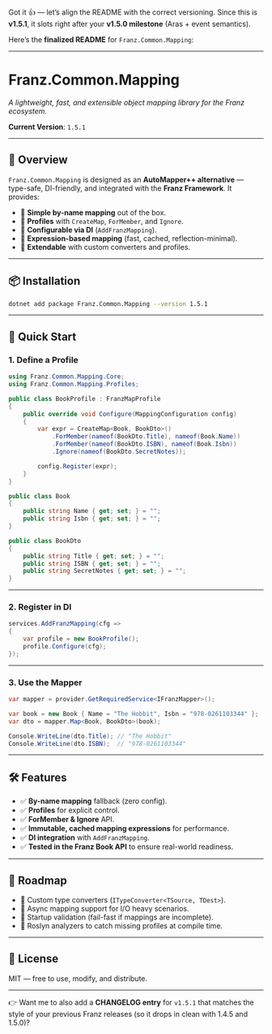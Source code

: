 ﻿Got it 👍 — let’s align the README with the correct versioning. Since this is **v1.5.1**, it slots right after your **v1.5.0 milestone** (Aras + event semantics).

Here’s the **finalized README** for `Franz.Common.Mapping`:

---

# **Franz.Common.Mapping**

*A lightweight, fast, and extensible object mapping library for the Franz ecosystem.*

**Current Version**: `1.5.1`

---

## 🌟 Overview

`Franz.Common.Mapping` is designed as an **AutoMapper++ alternative** — type-safe, DI-friendly, and integrated with the **Franz Framework**.
It provides:

* 🔹 **Simple by-name mapping** out of the box.
* 🔹 **Profiles** with `CreateMap`, `ForMember`, and `Ignore`.
* 🔹 **Configurable via DI** (`AddFranzMapping`).
* 🔹 **Expression-based mapping** (fast, cached, reflection-minimal).
* 🔹 **Extendable** with custom converters and profiles.

---

## 📦 Installation

```bash
dotnet add package Franz.Common.Mapping --version 1.5.1
```

---

## 🚀 Quick Start

### 1. Define a Profile

```csharp
using Franz.Common.Mapping.Core;
using Franz.Common.Mapping.Profiles;

public class BookProfile : FranzMapProfile
{
    public override void Configure(MappingConfiguration config)
    {
        var expr = CreateMap<Book, BookDto>()
            .ForMember(nameof(BookDto.Title), nameof(Book.Name))
            .ForMember(nameof(BookDto.ISBN), nameof(Book.Isbn))
            .Ignore(nameof(BookDto.SecretNotes));

        config.Register(expr);
    }
}

public class Book 
{ 
    public string Name { get; set; } = ""; 
    public string Isbn { get; set; } = ""; 
}

public class BookDto 
{ 
    public string Title { get; set; } = ""; 
    public string ISBN { get; set; } = ""; 
    public string SecretNotes { get; set; } = ""; 
}
```

---

### 2. Register in DI

```csharp
services.AddFranzMapping(cfg =>
{
    var profile = new BookProfile();
    profile.Configure(cfg);
});
```

---

### 3. Use the Mapper

```csharp
var mapper = provider.GetRequiredService<IFranzMapper>();

var book = new Book { Name = "The Hobbit", Isbn = "978-0261103344" };
var dto = mapper.Map<Book, BookDto>(book);

Console.WriteLine(dto.Title); // "The Hobbit"
Console.WriteLine(dto.ISBN);  // "978-0261103344"
```

---

## 🛠 Features

* ✅ **By-name mapping** fallback (zero config).
* ✅ **Profiles** for explicit control.
* ✅ **ForMember & Ignore** API.
* ✅ **Immutable, cached mapping expressions** for performance.
* ✅ **DI integration** with `AddFranzMapping`.
* ✅ **Tested in the Franz Book API** to ensure real-world readiness.

---

## 🧭 Roadmap

* 🔹 Custom type converters (`ITypeConverter<TSource, TDest>`).
* 🔹 Async mapping support for I/O heavy scenarios.
* 🔹 Startup validation (fail-fast if mappings are incomplete).
* 🔹 Roslyn analyzers to catch missing profiles at compile time.

---

## 📄 License

MIT — free to use, modify, and distribute.

---

👉 Want me to also add a **CHANGELOG entry** for `v1.5.1` that matches the style of your previous Franz releases (so it drops in clean with 1.4.5 and 1.5.0)?
